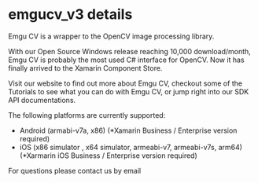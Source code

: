 # emgucv_v3 details
Emgu CV is a wrapper to the OpenCV image processing library. 

With our Open Source Windows release reaching 10,000 download/month, Emgu CV is probably the most used C# interface for OpenCV. Now it has finally arrived to the Xamarin Component Store. 

Visit our website to find out more about Emgu CV, checkout some of the Tutorials to see what you can do with Emgu CV, or jump right into our SDK API documentations. 

The following platforms are currently supported: 
- Android (armabi-v7a, x86) (*Xamarin Business / Enterprise version required)
- iOS (x86 simulator , x64 simulator, armeabi-v7, armeabi-v7s, arm64) (*Xarmarin iOS Business / Enterprise version required)

For questions please contact us by email
